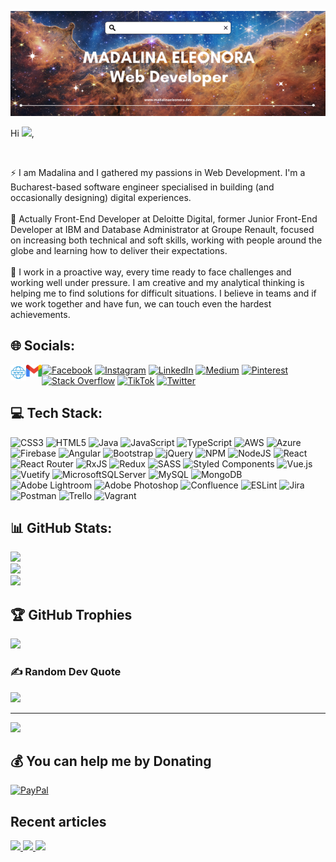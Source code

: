 <p align="center">
<a href="https://www.madalinaeleonora.dev/" target="_blank"><img src="https://raw.githubusercontent.com/madalinaeleonorag/madalinaeleonorag/main/banner.png" width="600"></a>
</p>

Hi <img src="https://media.giphy.com/media/hvRJCLFzcasrR4ia7z/giphy.gif" width="25px">,

<br>

⚡ I am Madalina and I gathered my passions in Web Development. I'm a Bucharest-based software engineer specialised in building (and occasionally designing) digital experiences.<br><br>🤝 Actually Front-End Developer at Deloitte Digital, former Junior Front-End Developer at IBM and Database Administrator at Groupe Renault, focused on increasing both technical and soft skills, working with people around the globe and learning how to deliver their expectations.<br><br>🌱 I work in a proactive way, every time ready to face challenges and working well under pressure. I am creative and my analytical thinking is helping me to find solutions for difficult situations. I believe in teams and if we work together and have fun, we can touch even the hardest achievements.
<br>

## 🌐 Socials:

[<img align="left" alt="madalinaeleonora.dev | Website" width="25px" src="./website.png" />][website]
[<img align="left" alt="madalinaeleonora.gheorghe | Gmail" width="25px" src="./gmail.png" />][gmail]

[website]: https://madalinaeleonora.dev/
[gmail]: mailto:madalinaeleonora.gheorghe@gmail.com

[![Facebook](https://img.shields.io/badge/Facebook-%231877F2.svg?logo=Facebook&logoColor=white)](https://facebook.com/mdx.madalinaeleonora) [![Instagram](https://img.shields.io/badge/Instagram-%23E4405F.svg?logo=Instagram&logoColor=white)](https://instagram.com/madalinaeleonorag) [![LinkedIn](https://img.shields.io/badge/LinkedIn-%230077B5.svg?logo=linkedin&logoColor=white)](https://linkedin.com/in/madalinaeleonorag) [![Medium](https://img.shields.io/badge/Medium-12100E?logo=medium&logoColor=white)](https://medium.com/@madalinaeleonorag) [![Pinterest](https://img.shields.io/badge/Pinterest-%23E60023.svg?logo=Pinterest&logoColor=white)](https://pinterest.com/mdxdesign) [![Stack Overflow](https://img.shields.io/badge/-Stackoverflow-FE7A16?logo=stack-overflow&logoColor=white)](https://stackoverflow.com/users/7803073) [![TikTok](https://img.shields.io/badge/TikTok-%23000000.svg?logo=TikTok&logoColor=white)](https://tiktok.com/@madalinaeleonorag) [![Twitter](https://img.shields.io/badge/Twitter-%231DA1F2.svg?logo=Twitter&logoColor=white)](https://twitter.com/MdxDesign) 
<br>

## 💻 Tech Stack:
![CSS3](https://img.shields.io/badge/css3-%231572B6.svg?style=for-the-badge&logo=css3&logoColor=white) ![HTML5](https://img.shields.io/badge/html5-%23E34F26.svg?style=for-the-badge&logo=html5&logoColor=white) ![Java](https://img.shields.io/badge/java-%23ED8B00.svg?style=for-the-badge&logo=java&logoColor=white) ![JavaScript](https://img.shields.io/badge/javascript-%23323330.svg?style=for-the-badge&logo=javascript&logoColor=%23F7DF1E) ![TypeScript](https://img.shields.io/badge/typescript-%23007ACC.svg?style=for-the-badge&logo=typescript&logoColor=white) ![AWS](https://img.shields.io/badge/AWS-%23FF9900.svg?style=for-the-badge&logo=amazon-aws&logoColor=white) ![Azure](https://img.shields.io/badge/azure-%230072C6.svg?style=for-the-badge&logo=azure-devops&logoColor=white) ![Firebase](https://img.shields.io/badge/firebase-%23039BE5.svg?style=for-the-badge&logo=firebase) ![Angular](https://img.shields.io/badge/angular-%23DD0031.svg?style=for-the-badge&logo=angular&logoColor=white) ![Bootstrap](https://img.shields.io/badge/bootstrap-%23563D7C.svg?style=for-the-badge&logo=bootstrap&logoColor=white) ![jQuery](https://img.shields.io/badge/jquery-%230769AD.svg?style=for-the-badge&logo=jquery&logoColor=white) ![NPM](https://img.shields.io/badge/NPM-%23000000.svg?style=for-the-badge&logo=npm&logoColor=white) ![NodeJS](https://img.shields.io/badge/node.js-6DA55F?style=for-the-badge&logo=node.js&logoColor=white) ![React](https://img.shields.io/badge/react-%2320232a.svg?style=for-the-badge&logo=react&logoColor=%2361DAFB) ![React Router](https://img.shields.io/badge/React_Router-CA4245?style=for-the-badge&logo=react-router&logoColor=white) ![RxJS](https://img.shields.io/badge/rxjs-%23B7178C.svg?style=for-the-badge&logo=reactivex&logoColor=white) ![Redux](https://img.shields.io/badge/redux-%23593d88.svg?style=for-the-badge&logo=redux&logoColor=white) ![SASS](https://img.shields.io/badge/SASS-hotpink.svg?style=for-the-badge&logo=SASS&logoColor=white) ![Styled Components](https://img.shields.io/badge/styled--components-DB7093?style=for-the-badge&logo=styled-components&logoColor=white) ![Vue.js](https://img.shields.io/badge/vuejs-%2335495e.svg?style=for-the-badge&logo=vuedotjs&logoColor=%234FC08D) ![Vuetify](https://img.shields.io/badge/Vuetify-1867C0?style=for-the-badge&logo=vuetify&logoColor=AEDDFF) ![MicrosoftSQLServer](https://img.shields.io/badge/Microsoft%20SQL%20Sever-CC2927?style=for-the-badge&logo=microsoft%20sql%20server&logoColor=white) ![MySQL](https://img.shields.io/badge/mysql-%2300f.svg?style=for-the-badge&logo=mysql&logoColor=white) ![MongoDB](https://img.shields.io/badge/MongoDB-%234ea94b.svg?style=for-the-badge&logo=mongodb&logoColor=white) ![Adobe Lightroom](https://img.shields.io/badge/Adobe%20Lightroom-31A8FF.svg?style=for-the-badge&logo=Adobe%20Lightroom&logoColor=white) ![Adobe Photoshop](https://img.shields.io/badge/adobephotoshop-%2331A8FF.svg?style=for-the-badge&logo=adobephotoshop&logoColor=white) ![Confluence](https://img.shields.io/badge/confluence-%23172BF4.svg?style=for-the-badge&logo=confluence&logoColor=white) ![ESLint](https://img.shields.io/badge/ESLint-4B3263?style=for-the-badge&logo=eslint&logoColor=white) ![Jira](https://img.shields.io/badge/jira-%230A0FFF.svg?style=for-the-badge&logo=jira&logoColor=white) ![Postman](https://img.shields.io/badge/Postman-FF6C37?style=for-the-badge&logo=postman&logoColor=white) ![Trello](https://img.shields.io/badge/Trello-%23026AA7.svg?style=for-the-badge&logo=Trello&logoColor=white) ![Vagrant](https://img.shields.io/badge/vagrant-%231563FF.svg?style=for-the-badge&logo=vagrant&logoColor=white)
<br>

## 📊 GitHub Stats:
![](https://github-readme-stats.vercel.app/api?username=madalinaeleonorag&theme=dark&hide_border=false&include_all_commits=true&count_private=true)<br/>
![](https://github-readme-streak-stats.herokuapp.com/?user=madalinaeleonorag&theme=dark&hide_border=false)<br/>
![](https://github-readme-stats.vercel.app/api/top-langs/?username=madalinaeleonorag&theme=dark&hide_border=false&include_all_commits=true&count_private=true&layout=compact)
<br>

## 🏆 GitHub Trophies
![](https://github-profile-trophy.vercel.app/?username=madalinaeleonorag&theme=onedark&no-frame=true&no-bg=false&margin-w=4)
<br>

### ✍️ Random Dev Quote
![](https://quotes-github-readme.vercel.app/api?type=horizontal&theme=dark)
<br>

---
[![](https://visitcount.itsvg.in/api?id=madalinaeleonorag&icon=6&color=12)](https://visitcount.itsvg.in)
<br>

## 💰 You can help me by Donating
[![PayPal](https://img.shields.io/badge/PayPal-00457C?style=for-the-badge&logo=paypal&logoColor=white)](https://paypal.me/madalinaeleonorag) 
<br>

## Recent articles

<a target="_blank" href="https://github-readme-medium-recent-article.vercel.app/medium/@madalinaeleonorag/0"><img src="https://github-readme-medium-recent-article.vercel.app/medium/@madalinaeleonorag/0">
<a target="_blank" href="https://github-readme-medium-recent-article.vercel.app/medium/@madalinaeleonorag/1"><img src="https://github-readme-medium-recent-article.vercel.app/medium/@madalinaeleonorag/1">
<a target="_blank" href="https://github-readme-medium-recent-article.vercel.app/medium/@madalinaeleonorag/2"><img src="https://github-readme-medium-recent-article.vercel.app/medium/@madalinaeleonorag/2">

